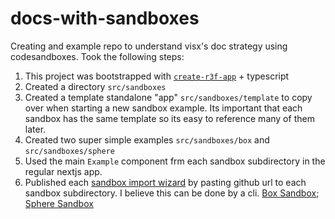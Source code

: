 # docs-with-sandboxes

Creating and example repo to understand visx's doc strategy using codesandboxes. Took the following steps:

1. This project was bootstrapped with [`create-r3f-app`](https://github.com/RenaudROHLINGER/create-r3f-app) + typescript
2. Created a directory `src/sandboxes`
3. Created a template standalone "app" `src/sandboxes/template` to copy over when starting a new sandbox example. Its important that each sandbox has the same template so its easy to reference many of them later.
4. Created two super simple examples `src/sandboxes/box` and `src/sandboxes/sphere`
5. Used the main `Example` component frm each sandbox subdirectory in the regular nextjs app.
6. Published each [sandbox import wizard](https://codesandbox.io/s/github) by pasting github url to each sandbox subdirectory. I believe this can be done by a cli. [Box Sandbox](https://codesandbox.io/s/github/jameswesc/drei-docs-with-sandboxes/tree/main/src/sandboxes/box?file=/index.tsx); [Sphere Sandbox](https://codesandbox.io/s/github/jameswesc/drei-docs-with-sandboxes/tree/main/src/sandboxes/sphere?file=/index.tsx)
